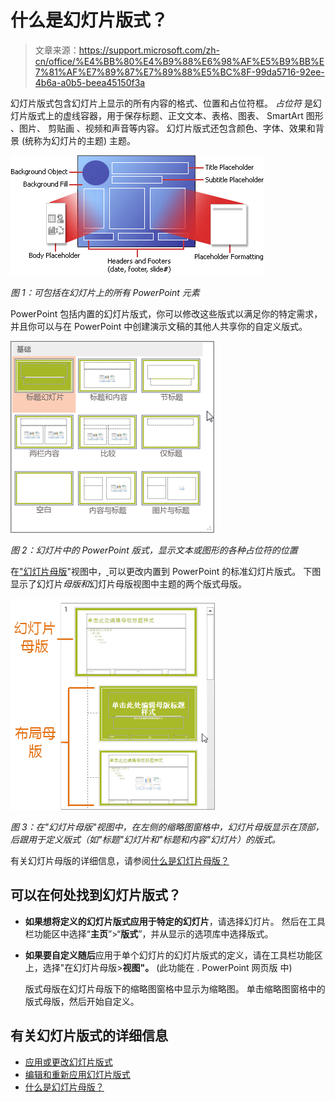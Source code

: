 # 什么是幻灯片版式？

> 文章来源：https://support.microsoft.com/zh-cn/office/%E4%BB%80%E4%B9%88%E6%98%AF%E5%B9%BB%E7%81%AF%E7%89%87%E7%89%88%E5%BC%8F-99da5716-92ee-4b6a-a0b5-beea45150f3a

幻灯片版式包含幻灯片上显示的所有内容的格式、位置和占位符框。 *占位符* 是幻灯片版式上的虚线容器，用于保存标题、正文文本、表格、图表、 SmartArt 图形 、图片、 剪贴画 、视频和声音等内容。 幻灯片版式还包含颜色、字体、效果和背景 (统称为幻灯片的主题) 主题。

![版式的结构](readme.assets/38ceb460-3c17-4916-b919-e9a8ff28ea55.gif)

*图 1：可包括在幻灯片上的所有 PowerPoint 元素*

PowerPoint 包括内置的幻灯片版式，你可以修改这些版式以满足你的特定需求，并且你可以与在 PowerPoint 中创建演示文稿的其他人共享你的自定义版式。

![PowerPoint 中的幻灯片版式](readme.assets/bdae9768-fadc-46d7-abf9-91754527b995.png)

*图 2：幻灯片中的 PowerPoint 版式，显示文本或图形的各种占位符的位置*

在["幻灯片母版](https://support.microsoft.com/zh-cn/office/在-powerpoint-中为任务选择正确的视图-21332d8d-adbc-4717-a2c6-e25a697b40e9)"视图中，[ ](https://support.microsoft.com/zh-cn/office/应用幻灯片版式-158e6dba-e53e-479b-a6fc-caab72609689)可以更改内置到 PowerPoint 的标准幻灯片版式。 下图显示了幻灯片*母版和*幻灯片母版视图中主题的两个版式母版。

![在幻灯片母版视图中带有版式母版的幻灯片母版](readme.assets/94a630e4-b147-4ec5-8e0f-075ce9fed633.png)

*图 3：在"幻灯片母版"视图中，在左侧的缩略图窗格中，幻灯片母版显示在顶部，后跟用于定义版式（如"标题"幻灯片和"标题和内容"幻灯片）的版式。*

有关幻灯片母版的详细信息，请参阅[什么是幻灯片母版？](https://support.microsoft.com/zh-cn/office/什么是幻灯片母版-b9abb2a0-7aef-4257-a14e-4329c904da54)

## 可以在何处找到幻灯片版式？

- **如果想将定义的幻灯片版式应用于特定的幻灯片**，请选择幻灯片。 然后在工具栏功能区中选择“**主页**”>“**版式**”，并从显示的选项库中选择版式。

- **如果要自定义随后**应用于单个幻灯片的幻灯片版式的定义，请在工具栏功能区上，选择"在幻灯片母版>**视图"。** (此功能在 . PowerPoint 网页版 中)


  版式母版在幻灯片母版下的缩略图窗格中显示为缩略图。 单击缩略图窗格中的版式母版，然后开始自定义。

## 有关幻灯片版式的详细信息

- [应用或更改幻灯片版式](https://support.microsoft.com/zh-cn/office/应用幻灯片版式-158e6dba-e53e-479b-a6fc-caab72609689)
- [编辑和重新应用幻灯片版式](https://support.microsoft.com/zh-cn/office/编辑和重新应用幻灯片版式-6f4338f8-555f-49cf-9835-6209be3c7b48)
- [什么是幻灯片母版？](https://support.microsoft.com/zh-cn/office/什么是幻灯片母版-b9abb2a0-7aef-4257-a14e-4329c904da54)